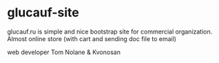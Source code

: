 # glucauf-site
glucauf.ru is simple and nice bootstrap site for commercial organization. Almost online store (with cart and sending doc file to email)

web developer Tom Nolane & Kvonosan
